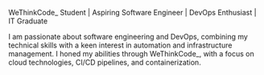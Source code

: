 WeThinkCode_ Student | Aspiring Software Engineer | DevOps Enthusiast | IT Graduate

I am passionate about software engineering and DevOps, combining my technical skills 
with a keen interest in automation and infrastructure management.
I honed my abilities through WeThinkCode_, 
with a focus on cloud technologies, CI/CD pipelines, and containerization.
